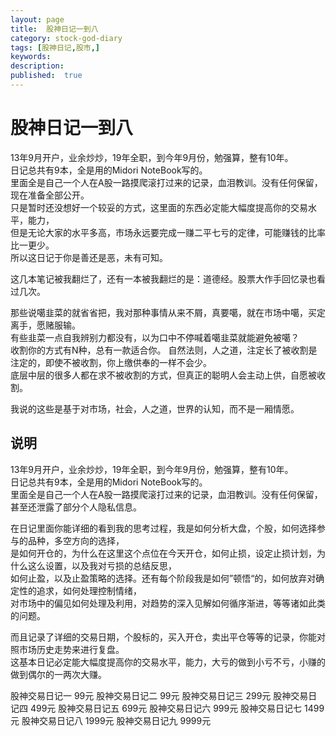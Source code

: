 ```yaml
---
layout: page
title:  股神日记一到八
category: stock-god-diary
tags: [股神日记,股市,]
keywords:
description:
published:  true
---
```


# 股神日记一到八
13年9月开户，业余炒炒，19年全职，到今年9月份，勉强算，整有10年。  
日记总共有9本，全是用的Midori NoteBook写的。  
里面全是自己一个人在A股一路摸爬滚打过来的记录，血泪教训。没有任何保留，现在准备全部公开。  
只是暂时还没想好一个较妥的方式，这里面的东西必定能大幅度提高你的交易水平，能力，  
但是无论大家的水平多高，市场永远要完成一赚二平七亏的定律，可能赚钱的比率比一更少。    
所以这日记于你是善还是恶，未有可知。


这几本笔记被我翻烂了，还有一本被我翻烂的是：道德经。股票大作手回忆录也看过几次。


那些说噶韭菜的就省省把，我对那种事情从来不屑，真要噶，就在市场中噶，买定离手，愿赌服输。  
有些韭菜一点自我辨别力都没有，以为口中不停喊着噶韭菜就能避免被噶？  
收割你的方式有N种，总有一款适合你。
自然法则，人之道，注定长了被收割是注定的，即使不被收割，你上缴供奉的一样不会少。  
底层中层的很多人都在求不被收割的方式，但真正的聪明人会主动上供，自愿被收割。

我说的这些是基于对市场，社会，人之道，世界的认知，而不是一厢情愿。  

## 说明
13年9月开户，业余炒炒，19年全职，到今年9月份，勉强算，整有10年。  
日记总共有9本，全是用的Midori NoteBook写的。  
里面全是自己一个人在A股一路摸爬滚打过来的记录，血泪教训。没有任何保留，甚至还泄露了部分个人隐私信息。

在日记里面你能详细的看到我的思考过程，我是如何分析大盘，个股，如何选择参与的品种，多空方向的选择，  
是如何开仓的，为什么在这里这个点位在今天开仓，如何止损，设定止损计划，为什么这么设置，以及我对亏损的总结反思，  
如何止盈，以及止盈策略的选择。还有每个阶段我是如何”顿悟“的，如何放弃对确定性的追求，如何处理控制情绪，  
对市场中的偏见如何处理及利用，对趋势的深入见解如何循序渐进，等等诸如此类的问题。  

而且记录了详细的交易日期，个股标的，买入开仓，卖出平仓等等的记录，你能对照市场历史走势来进行复盘。  
这基本日记必定能大幅度提高你的交易水平，能力，大亏的做到小亏不亏，小赚的做到偶尔的一两次大赚。   

股神交易日记一  99元
股神交易日记二  99元
股神交易日记三  299元
股神交易日记四  499元
股神交易日记五  699元
股神交易日记六  999元
股神交易日记七  1499元
股神交易日记八  1999元
股神交易日记九  9999元